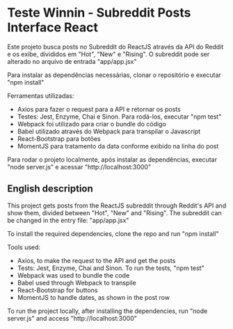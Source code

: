 # Teste Winnin - Subreddit Posts Interface React

Este projeto busca posts no Subreddit do ReactJS através da API do Reddit e os exibe, divididos em 
"Hot", "New" e "Rising". O subreddit pode ser alterado no arquivo de entrada "app/app.jsx"

Para instalar as dependências necessárias, clonar o repositório e executar "npm install"

Ferramentas utilizadas:

- Axios para fazer o request para a API e retornar os posts
- Testes: Jest, Enzyme, Chai e Sinon. Para rodá-los, executar "npm test"
- Webpack foi utilizado para criar o bundle do código
- Babel utilizado através do Webpack para transpilar o Javascript
- React-Bootstrap para botões
- MomentJS para tratamento da data conforme exibido na linha do post

Para rodar o projeto localmente, após instalar as dependências, executar "node server.js" e 
acessar "http://localhost:3000"

## English description

This project gets posts from the ReactJS subreddit through Reddit's API and show them, divided 
between "Hot", "New" and "Rising". The subreddit can be changed in the entry file: "app/app.jsx"

To install the required dependencies, clone the repo and run "npm install"

Tools used:

- Axios, to make the request to the API and get the posts
- Tests: Jest, Enzyme, Chai and Sinon. To run the tests, "npm test"
- Webpack was used to bundle the code
- Babel used through Webpack to transpile
- React-Bootstrap for buttons
- MomentJS to handle dates, as shown in the post row

To run the project locally, after installing the dependencies, run "node server.js" and access 
"http://localhost:3000"